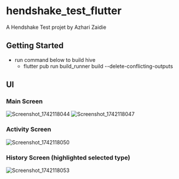 # hendshake_test_flutter

A Hendshake Test projet by Azhari Zaidie

## Getting Started

- run command below to build hive
    - flutter pub run build_runner build --delete-conflicting-outputs

## UI
### Main Screen
![Screenshot_1742118044](https://github.com/user-attachments/assets/f1ddd285-e545-483b-8b51-27f29af27677)
![Screenshot_1742118047](https://github.com/user-attachments/assets/0c7f62e7-6e0c-4844-934e-b5c4c501fa4e)

### Activity Screen
![Screenshot_1742118050](https://github.com/user-attachments/assets/762bdfc0-9964-49da-9a05-58a841584320)

### History Screen (highlighted selected type)
![Screenshot_1742118053](https://github.com/user-attachments/assets/f029c2e8-db65-45ed-9f34-a80280884aa2)
